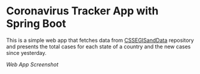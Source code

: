 # Coronavirus Tracker App with Spring Boot

This is a simple web app that fetches data from [CSSEGISandData](https://github.com/CSSEGISandData/COVID-19) repository and presents the total cases for each state of a country and the new cases since yesterday.

*Web App Screenshot*

